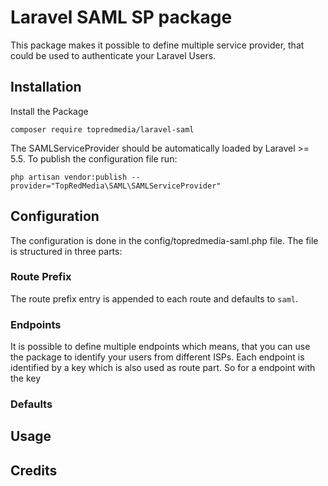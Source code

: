 # Laravel SAML SP package

This package makes it possible to define multiple service provider, that could be used to authenticate your Laravel Users.   

## Installation

Install the Package

`composer require topredmedia/laravel-saml`

The SAMLServiceProvider should be automatically loaded by Laravel >= 5.5. To publish the configuration file run:

`php artisan vendor:publish --provider="TopRedMedia\SAML\SAMLServiceProvider"`

## Configuration

The configuration is done in the config/topredmedia-saml.php file. The file is structured in three parts:

### Route Prefix

The route prefix entry is appended to each route and defaults to `saml`. 

### Endpoints

It is possible to define multiple endpoints which means, that you can use the package to identify your users from different ISPs. Each endpoint is identified by a key which is also used as route part. So for a endpoint with the key 

### Defaults   

## Usage

## Credits
